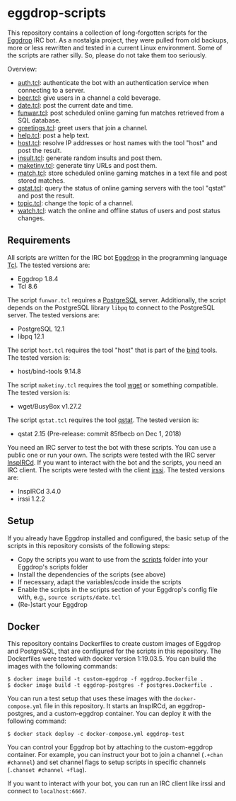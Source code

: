 # eggdrop-scripts

This repository contains a collection of long-forgotten scripts for the
[Eggdrop](http://eggheads.org) IRC bot. As a nostalgia project, they were
pulled from old backups, more or less rewritten and tested in a current Linux
environment. Some of the scripts are rather silly. So, please do not take them
too seriously.

Overview:

* [auth.tcl](scripts/auth.tcl): authenticate the bot with an authentication
  service when connecting to a server.
* [beer.tcl](scripts/beer.tcl): give users in a channel a cold beverage.
* [date.tcl](scripts/date.tcl): post the current date and time.
* [funwar.tcl](scripts/funwar.tcl): post scheduled online gaming fun matches
  retrieved from a SQL database.
* [greetings.tcl](scripts/greetings.tcl): greet users that join a channel.
* [help.tcl](scripts/help.tcl): post a help text.
* [host.tcl](scripts/host.tcl): resolve IP addresses or host names with the
  tool "host" and post the result.
* [insult.tcl](scripts/insult.tcl): generate random insults and post them.
* [maketiny.tcl](scripts/maketiny.tcl): generate tiny URLs and post them.
* [match.tcl](scripts/match.tcl): store scheduled online gaming matches in a
  text file and post stored matches.
* [qstat.tcl](scripts/qstat.tcl): query the status of online gaming servers
  with the tool "qstat" and post the result.
* [topic.tcl](scripts/topic.tcl): change the topic of a channel.
* [watch.tcl](scripts/watch.tcl): watch the online and offline status of users
  and post status changes.

## Requirements

All scripts are written for the IRC bot [Eggdrop](http://eggheads.org) in the
programming language [Tcl](https://tcl.tk). The tested versions are:

* Eggdrop 1.8.4
* Tcl 8.6

The script `funwar.tcl` requires a [PostgreSQL](https://www.postgresql.org)
server. Additionally, the script depends on the PostgreSQL library `libpq` to
connect to the PostgreSQL server. The tested versions are:

* PostgreSQL 12.1
* libpq 12.1

The script `host.tcl` requires the tool "host" that is part of the
[bind](https://www.isc.org/bind/) tools. The tested version is:

* host/bind-tools 9.14.8

The script `maketiny.tcl` requires the tool
[wget](https://www.gnu.org/software/wget/) or something compatible. The tested
version is:

* wget/BusyBox v1.27.2

The script `qstat.tcl` requires the tool
[qstat](https://github.com/multiplay/qstat). The tested version is:

* qstat 2.15 (Pre-release: commit 85fbecb on Dec 1, 2018)

You need an IRC server to test the bot with these scripts. You can use a public
one or run your own. The scripts were tested with the IRC server
[InspIRCd](https://www.inspircd.org). If you want to interact with the bot and
the scripts, you need an IRC client. The scripts were tested with the client
[irssi](https://irssi.org). The tested versions are:

* InspIRCd 3.4.0
* irssi 1.2.2

## Setup

If you already have Eggdrop installed and configured, the basic setup of the
scripts in this repository consists of the following steps:

* Copy the scripts you want to use from the [scripts](scripts/) folder into
  your Eggdrop's scripts folder
* Install the dependencies of the scripts (see above)
* If necessary, adapt the variables/code inside the scripts
* Enable the scripts in the scripts section of your Eggdrop's config file with,
  e.g., `source scripts/date.tcl`
* (Re-)start your Eggdrop

## Docker

This repository contains Dockerfiles to create custom images of Eggdrop and
PostgreSQL, that are configured for the scripts in this repository. The
Dockerfiles were tested with docker version 1:19.03.5. You can build the images
with the following commands:

```console
$ docker image build -t custom-eggdrop -f eggdrop.Dockerfile .
$ docker image build -t eggdrop-postgres -f postgres.Dockerfile .
```

You can run a test setup that uses these images with the `docker-compose.yml`
file in this repository. It starts an InspIRCd, an eggdrop-postgres, and a
custom-eggdrop container. You can deploy it with the following command:

```console
$ docker stack deploy -c docker-compose.yml eggdrop-test
```

You can control your Eggdrop bot by attaching to the custom-eggdrop container.
For example, you can instruct your bot to join a channel (`.+chan #channel`)
and set channel flags to setup scripts in specific channels (`.chanset #channel
+flag`).

If you want to interact with your bot, you can run an IRC client like irssi and
connect to `localhost:6667`.
